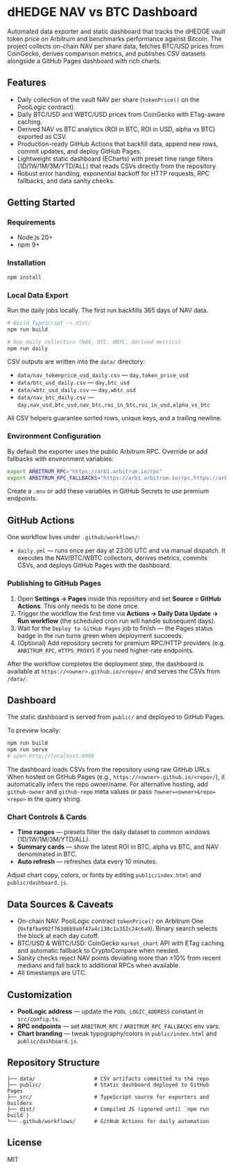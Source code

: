 # dHEDGE NAV vs BTC Dashboard

Automated data exporter and static dashboard that tracks the dHEDGE vault token price on Arbitrum and benchmarks performance against Bitcoin. The project collects on-chain NAV per share data, fetches BTC/USD prices from CoinGecko, derives comparison metrics, and publishes CSV datasets alongside a GitHub Pages dashboard with rich charts.

## Features

- Daily collection of the vault NAV per share (`tokenPrice()` on the PoolLogic contract).
- Daily BTC/USD and WBTC/USD prices from CoinGecko with ETag-aware caching.
- Derived NAV vs BTC analytics (ROI in BTC, ROI in USD, alpha vs BTC) exported as CSV.
- Production-ready GitHub Actions that backfill data, append new rows, commit updates, and deploy GitHub Pages.
- Lightweight static dashboard (ECharts) with preset time range filters (1D/1W/1M/3M/YTD/ALL) that reads CSVs directly from the repository.
- Robust error handling, exponential backoff for HTTP requests, RPC fallbacks, and data sanity checks.

## Getting Started

### Requirements

- Node.js 20+
- npm 9+

### Installation

```bash
npm install
```

### Local Data Export

Run the daily jobs locally. The first run backfills 365 days of NAV data.

```bash
# Build TypeScript -> dist/
npm run build

# Run daily collectors (NAV, BTC, WBTC, derived metrics)
npm run daily
```

CSV outputs are written into the `data/` directory:

- `data/nav_tokenprice_usd_daily.csv` — `day,token_price_usd`
- `data/btc_usd_daily.csv` — `day,btc_usd`
- `data/wbtc_usd_daily.csv` — `day,wbtc_usd`
- `data/nav_btc_daily.csv` — `day,nav_usd,btc_usd,nav_btc,roi_in_btc,roi_in_usd,alpha_vs_btc`

All CSV helpers guarantee sorted rows, unique keys, and a trailing newline.

### Environment Configuration

By default the exporter uses the public Arbitrum RPC. Override or add fallbacks with environment variables:

```bash
export ARBITRUM_RPC="https://arb1.arbitrum.io/rpc"
export ARBITRUM_RPC_FALLBACKS="https://arb1.arbitrum.io/rpc,https://arb-mainnet.g.alchemy.com/v2/demo"
```

Create a `.env` or add these variables in GitHub Secrets to use premium endpoints.

## GitHub Actions

One workflow lives under `.github/workflows/`:

- `daily.yml` — runs once per day at 23:00 UTC and via manual dispatch. It executes the NAV/BTC/WBTC collectors, derives metrics, commits CSVs, and deploys GitHub Pages with the dashboard.

### Publishing to GitHub Pages

1. Open **Settings → Pages** inside this repository and set **Source = GitHub Actions**. This only needs to be done once.
2. Trigger the workflow the first time via **Actions → Daily Data Update → Run workflow** (the scheduled cron run will handle subsequent days).
3. Wait for the `Deploy to GitHub Pages` job to finish — the Pages status badge in the run turns green when deployment succeeds.
4. (Optional) Add repository secrets for premium RPC/HTTP providers (e.g. `ARBITRUM_RPC`, `HTTPS_PROXY`) if you need higher-rate endpoints.

After the workflow completes the deployment step, the dashboard is available at `https://<owner>.github.io/<repo>/` and serves the CSVs from `/data/`.

## Dashboard

The static dashboard is served from `public/` and deployed to GitHub Pages.

To preview locally:

```bash
npm run build
npm run serve
# open http://localhost:8080
```

The dashboard loads CSVs from the repository using raw GitHub URLs. When hosted on GitHub Pages (e.g., `https://<owner>.github.io/<repo>/`), it automatically infers the repo owner/name. For alternative hosting, add `github-owner` and `github-repo` meta values or pass `?owner=<owner>&repo=<repo>` in the query string.

### Chart Controls & Cards

- **Time ranges** — presets filter the daily dataset to common windows (1D/1W/1M/3M/YTD/ALL).
- **Summary cards** — show the latest ROI in BTC, alpha vs BTC, and NAV denominated in BTC.
- **Auto refresh** — refreshes data every 10 minutes.

Adjust chart copy, colors, or fonts by editing `public/index.html` and `public/dashboard.js`.

## Data Sources & Caveats

- On-chain NAV: PoolLogic contract `tokenPrice()` on Arbitrum One (`0xf8fba992f763d8b9a8f47a4c130c1a352c24c6a9`). Binary search selects the block at each day cutoff.
- BTC/USD & WBTC/USD: CoinGecko `market_chart` API with ETag caching and automatic fallback to CryptoCompare when needed.
- Sanity checks reject NAV points deviating more than ±10% from recent medians and fall back to additional RPCs when available.
- All timestamps are UTC.

## Customization

- **PoolLogic address** — update the `POOL_LOGIC_ADDRESS` constant in `src/config.ts`.
- **RPC endpoints** — set `ARBITRUM_RPC` / `ARBITRUM_RPC_FALLBACKS` env vars.
- **Chart branding** — tweak typography/colors in `public/index.html` and `public/dashboard.js`.

## Repository Structure

```
├── data/                   # CSV artifacts committed to the repo
├── public/                 # Static dashboard deployed to GitHub Pages
├── src/                    # TypeScript source for exporters and builders
├── dist/                   # Compiled JS (ignored until `npm run build`)
└── .github/workflows/      # GitHub Actions for daily automation
```

## License

MIT
